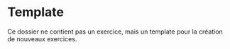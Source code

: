 # Template
Ce dossier ne contient pas un exercice, mais un template pour la création de nouveaux exercices.
